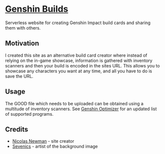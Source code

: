 # [Genshin Builds](https://nicolasnewman.github.io/Genshin-Builds)

Serverless website for creating Genshin Impact build cards and sharing them with others.

## Motivation
I created this site as an alternative build card creator where instead of relying on the in-game showcase, information is gathered with inventory scanners and then your build is encoded in the sites URL. This allows you to showcase any characters you want at any time, and all you have to do is save the URL.

## Usage

The GOOD file which needs to be uploaded can be obtained using a multitude of inventory scanners. See [Genshin Optimizer](https://frzyc.github.io/genshin-optimizer/#/scanner) for an updated list of supported programs.

## Credits

- [Nicolas Newman](https://github.com/NicolasNewman) - site creator
- [Sevenics](https://www.deviantart.com/sevenics) - artist of the background image
